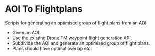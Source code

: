 # AOI To Flightplans

Scripts for generating an optimised group of flight plans from an AOI:
- Given an AOI.
- Use the existing Drone TM
  [waypoint flight generation API](https://waypoint.naxa.com.np/api/waypoint).
- Subdivide the AOI and generate an optimised group of flight plans.
- Plans should have optimal overlap etc.
